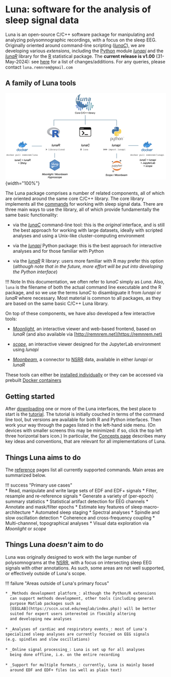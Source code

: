 
# Luna: software for the analysis of sleep signal data

Luna is an open-source C/C++ software package for manipulating and
analyzing polysomnographic recordings, with a focus on the sleep EEG.
Originally oriented around command-line scripting
([_lunaC_](luna/args.md)), we are developing various _extensions_,
including the [Python](http://python.org) module
[_lunapi_](lunapi/index.md) and the [_lunaR_](ext/R/index.md) library
for the [R](https://www.r-project.org/) statistical package. The
__current release is v1.00__ (31-May-2024): see [here](updates.md) for
a list of changes/additions. For any queries, please contact `luna.remnrem@gmail.com`
    
## A family of Luna tools

![img](img/overview1.png){width="100%"}

The Luna package comprises a number of related components, all of
which are oriented around the same core C/C++ library.  The core library
implements all the [commands](ref/index.md) for working with sleep
signal data. There are three main ways to use the library, all of which
provide fundamentally the same basic functionality:

 - via the [_lunaC_](luna/args.md) command-line tool: this is the
   _original_ interface, and is still the best approach for working with
   large datasets, ideally with scripted analyses and using a Unix-like
   cluster-computing environment

 - via the [_lunapi_](lunapi/index.md) Python package: this is the
   best approach for interactive analyses and for those familiar with
   Python

 - via the [_lunaR_](ext/R/index.md) R library: users more familiar
   with R may prefer this option (_although note that in the future,
   more effort will be put into developing the Python interface_)
   
!!! Note
    In this documentation, we often refer to _lunaC_ simply as
    _Luna_.  Also, `luna` is the filename of both the actual command line
    executable and the R package, and so we use the terms _lunaC_ to disambiguate it from
    _lunapi_ or _lunaR_ where necessary. Most material is
    common to all packages, as they are based on the same basic C/C++ Luna
    library.

On top of these components, we have also developed a few interactive tools:

 - [_Moonlight_](apps/moonlight.md), an interactive viewer and web-based frontend, based on _lunaR_ (and also available via [http://remnrem.net](https://remnrem.net)

 - [_scope_](lunapi/scope.md), an interactive viewer designed for the JupyterLab environment using _lunapi_

 - [_Moonbeam_](apps/moonbeam.md), a connector to [NSRR](http://sleepdata.org) data, available in either _lunapi_ or _lunaR_

These tools can either be [installed individually](download/index.md)
or they can be accessed via prebuilt [Docker containers](download/docker.md)


## Getting started

After [downloading](download/index.md) one or more of the Luna
interfaces, the best place to start is the
[tutorial](tut/tut1.md). The tutorial is initially couched in terms of
the command line tool, but versions are available for both R and
Python interfaces. Then work your way through the pages listed in the
left-hand side menu.  (On devices with smaller screens this may be
minimized: if so, click the top left three horizontal bars icon.) In
particular, the [Concepts page](luna/args.md) describes many key ideas
and conventions, that are relevant for all implementations of Luna.
    
## Things Luna aims to do

The [reference](ref/index.md) pages list all currently supported
commands. Main areas are summarized below.
 
!!! success "Primary use cases"    
    * Read, manipulate and write large sets of EDF and EDF+ signals 
    * Filter, resample and re-reference signals
    * Generate a variety of (per-epoch) summary statistics
    * Statistical artifact detection for EEG channels
    * Annotate and mask/filter epochs
    * Estimate key features of sleep macro-architecture
    * Automated sleep staging
    * Spectral analyses
    * Spindle and slow oscillation detection
    * Coherence and cross-frequency coupling 
    * Multi-channnel, topographical analyses
    * Visual data exploration via _Moonlight_ or _scope_

## Things Luna _doesn't_ aim to do

Luna was originally designed to work with the large number of
polysomnograms at the [NSRR](http://sleepdata.org/), with a focus on
intersecting sleep EEG signals with other annotations.  As such, some
areas are not well supported, or effectively outside of Luna's scope.

!!! failure "Areas outside of Luna's primary focus"
    
    * _Methods development platform_: although the Python/R extensions
      can support methods development, other tools (including general
      purpose Matlab packages such as
      [EEGLAB](https://sccn.ucsd.edu/eeglab/index.php)) will be better
      suited for expert users interested in flexibly altering
      and developing new analyses
    
    * _Analyses of cardiac and respiratory events_: most of Luna's
    specialized sleep analyses are currently focused on EEG signals
    (e.g. spindles and slow oscillations)

    * _Online signal processing_: Luna is set up for all analyses
      being done offline, i.e. on the entire recording

    * _Support for multiple formats_: currently, Luna is mainly based
      around EDF and EDF+ files (as well as plain text)  
 

